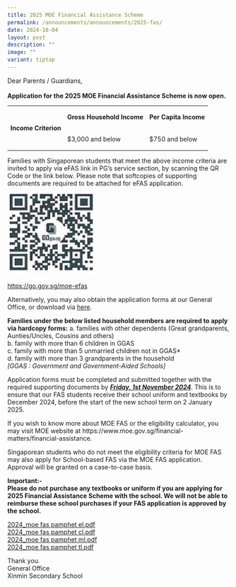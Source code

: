 ```yaml
---
title: 2025 MOE Financial Assistance Scheme
permalink: /announcements/announcements/2025-fas/
date: 2024-10-04
layout: post
description: ""
image: ""
variant: tiptap
---
```

<p>Dear Parents / Guardians,
<br>
<br><strong>Application for the 2025 MOE Financial Assistance Scheme is now open.</strong>
</p>
<table style="minWidth: 75px">
<colgroup>
<col>
<col>
<col>
</colgroup>
<tbody>
<tr>
<td rowspan="2" colspan="1">
<p><strong>Income Criterion</strong>
</p>
</td>
<td rowspan="1" colspan="1">
<p><strong>Gross Household Income</strong>
</p>
</td>
<td rowspan="1" colspan="1">
<p><strong>Per Capita Income</strong>
</p>
</td>
</tr>
<tr>
<td rowspan="1" colspan="1">
<p>$3,000 and below</p>
</td>
<td rowspan="1" colspan="1">
<p>$750 and below</p>
</td>
</tr>
</tbody>
</table>
<p>Families with Singaporean students that meet the above income criteria
are invited to apply via eFAS link in PG’s service section, by scanning
the QR Code or the link below<em>. </em>Please note that softcopies of
supporting documents are required to be attached for eFAS application.</p>
<div class="isomer-image-wrapper">
<img style="width:40%;" height="auto" width="100%" alt="2023 Financial Assistance Scheme (With Revised Income Criteria)" src="/images/Picture1.jpeg">
</div>
<p><a href="https://go.gov.sg/moe-efas" rel="noopener noreferrer nofollow" target="_blank">https://go.gov.sg/moe-efas</a>
</p>
<p>Alternatively, you may also obtain the application forms at our General
Office, or download via <a href="/files/MOE%20FAS/2024/2024%20moe%20fas%20application%20form.pdf" rel="noopener noreferrer nofollow" target="_blank">here</a>.</p>
<p><strong>Families under the below listed household members are required to apply via hardcopy forms:</strong> a.
families with other dependents (Great grandparents, Aunties/Uncles, Cousins
and others)
<br>b. family with more than 6 children in GGAS
<br>c. family with more than 5 unmarried children not in GGAS*
<br>d. family with more than 3 grandparents in the household
<br><em>[GGAS : Government and Government-Aided Schools]</em>
</p>
<p>Application forms must be completed and submitted together with the required
supporting documents by <strong><em><u>Friday, 1st November 2024</u></em></strong>.
This is to ensure that our FAS students receive their school uniform and
textbooks by December 2024, before the start of the new school term on
2 January 2025.&nbsp;</p>
<p>If you wish to know more about MOE FAS or the eligibility calculator,
you may visit MOE website at <a rel="noopener noreferrer nofollow" target="_blank">https://www.moe.gov.sg/financial-matters/financial-assistance</a>.</p>
<p>Singaporean students who do not meet the eligibility criteria for MOE
FAS may also apply for School-based FAS via the MOE FAS application. Approval
will be granted on a case-to-case basis.</p>
<p><strong>Important:-<br>Please do not purchase any textbooks or uniform if you are applying for 2025 Financial Assistance Scheme with the school. We will not be able to reimburse these school purchases if your FAS application is approved by the school.</strong>
</p>
<p><a href="/files/MOE%20FAS/2024/2024_moe%20fas%20pamphet%20el.pdf" rel="noopener noreferrer nofollow" target="_blank">2024_moe fas pamphet el.pdf</a>
<br><a href="/files/MOE%20FAS/2024/2024_moe%20fas%20pamphet%20cl.pdf" rel="noopener noreferrer nofollow" target="_blank">2024_moe fas pamphet cl.pdf</a>
<br><a href="/files/MOE%20FAS/2024/2024_moe%20fas%20pamphet%20ml.pdf" rel="noopener noreferrer nofollow" target="_blank">2024_moe fas pamphet ml.pdf</a>
<br><a href="/files/MOE%20FAS/2024/2024_moe%20fas%20pamphet%20tl.pdf" rel="noopener noreferrer nofollow" target="_blank">2024_moe fas pamphet tl.pdf</a>
</p>
<p>Thank you.
<br>General Office
<br>Xinmin Secondary School</p>